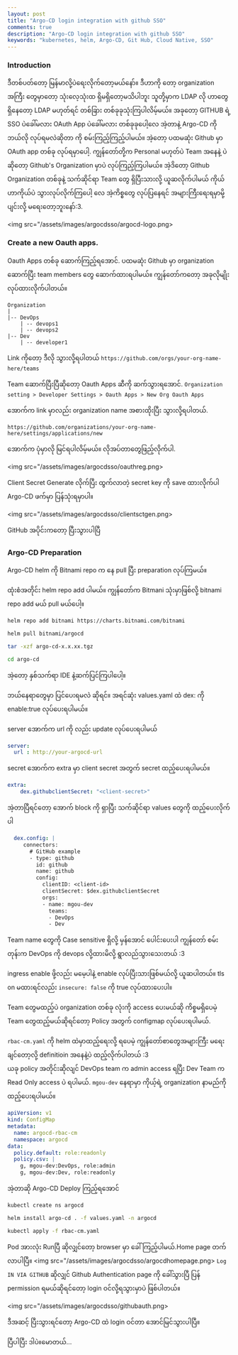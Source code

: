 ```yaml
---
layout: post
title: "Argo-CD login integration with github SSO"
comments: true
description: "Argo-CD login integration with github SSO"
keywords: "kubernetes, helm, Argo-CD, Git Hub, Cloud Native, SSO"
---
```

### Introduction
ဒီတစ်ပတ်တော့ မြန်မာလို့ပဲ​ရေးလိုက်တော့မယ်နော်။ ဒီဟာကို တော့ organization အကြီး တွေမှာတော့ သုံးလေ့သုံးထ ရှိမရှိတော့မသိပါဘူး သူတို့မှာက LDAP လို ဟာတွေ ရှိနေတော့ LDAP မဟုတ်ရင် တစ်ခြား တစ်ခုခုသုံးကြပါလိမ့်မယ်။ အခုတော့ GITHUB ရဲ့  SSO ပဲ​ခေါ်မလား OAuth App ပဲ​ခေါ်မလား တစ်ခုခုပေါ့လေ အဲ့တာနဲ့ Argo-CD ကို ဘယ်လို လုပ်ရမလဲဆိုတာ ကို စမ်းကြည့်ကြည့်ပါမယ်။ အဲ့တော့ ပထမဆုံး Github မှာ OAuth app တစ်ခု လုပ်ရမှာပေါ့. ကျွန်တော်တို့က Personal မဟုတ်ပဲ Team အနေနဲ့ ပဲ ဆိုတော့ Github's Organization မှာပဲ လုပ်ကြည့်ကြပါမယ်။ အဲ့ဒိတော့ Github Organization တစ်ခုနဲ့ သက်ဆိုင်ရာ Team တွေ ရှိပြီးသားလို့ ယူဆလိုက်ပါမယ် ကိုယ်ဟာကိုယ်ပဲ သွားလုပ်လိုက်ကြပေါ့ လေ အဲ့ကိစ္စတွေ လုပ်ပြနေရင် အများကြီးရေးရမှာမို့ပျင်းလို့ မရေးတော့ဘူးနော်:3. 

<img src="/assets/images/argocdsso/argocd-logo.png>

### Create a new Oauth apps.
Oauth Apps တစ်ခု ဆောက်ကြည့်ရအောင်. ပထမဆုံး Github မှာ organization ဆောက်ပြီး team members တွေ ဆောက်ထားရပါမယ်။ ကျွန်တော်ကတော့ အခုလိုမျိုး လုပ်ထားလိုက်ပါတယ်။ 

```
Organization
|
|-- DevOps
    | -- devops1
    | -- devops2
|-- Dev
    | -- developer1

```
Link ကိုတော့ ဒီလို သွားလို့ရပါတယ် ```https://github.com/orgs/your-org-name-here/teams```

Team ဆောက်ပြီးပြီဆိုတော့ Oauth Apps ဆီကို ဆက်သွားရအောင်. 
```Organization setting > Developer Settings > Oauth Apps > New Org Oauth Apps```

အောက်က link မှာလည်း organization name အစားထိုးပြီး သွားလို့ရပါတယ်.

```https://github.com/organizations/your-org-name-here/settings/applications/new```

အောက်က ပုံမှာလို မြင်ရပါလိမ့်မယ်။ လိုအပ်တာတွေဖြည့်လိုက်ပါ.

<img src="/assets/images/argocdsso/oauthreg.png>

Client Secret Generate လိုက်ပြီး ထွက်လာတဲ့ secret key ကို save ထားလိုက်ပါ Argo-CD ဖက်မှာ ပြန်သုံးရမှာပါ။ 

<img src="/assets/images/argocdsso/clientsctgen.png>


GitHub အပိုင်းကတော့ ပြီးသွားပါပြီ
### Argo-CD Preparation
Argo-CD helm ကို Bitnami repo က နေ pull ပြီး preparation လုပ်ကြမယ်။

ထုံးစံအတိုင်း helm repo add ပါမယ်။ ကျွန်တော်က Bitmani သုံးမှာဖြစ်လို့ bitnami repo add မယ် pull မယ်ပေါ့။

```bash
helm repo add bitnami https://charts.bitnami.com/bitnami
```

```bash
helm pull bitnami/argocd
```
```bash
tar -xzf argo-cd-x.x.xx.tgz
```
```bash
cd argo-cd
```
အဲ့တော့ နှစ်သက်ရာ IDE နဲ့ဆက်ပြင်ကြပါပေါ့။ 

ဘယ်နေရာတွေမှာ ပြင်ပေးရမလဲ ဆိုရင်။ အရင်ဆုံး values.yaml ထဲ dex: ကို enable:true လုပ်ပေးရပါမယ်။

server အောက်က url ကို လည်း update လုပ်ပေးရပါမယ်
```yaml
server:
  url : http://your-argocd-url
  ```
secret အောက်က extra မှာ client secret အတွက် secret ထည့်ပေးရပါမယ်။
```yaml
extra:
    dex.githubclientSecret: "<client-secret>"
```
အဲ့တာပြီရင်တော့ အောက် block ကို ရှာပြီး သက်ဆိုင်ရာ values တွေကို ထည့်ပေးလိုက်ပါ 

```yaml
  dex.config: |
     connectors:
       # GitHub example
       - type: github
         id: github
         name: github
         config:
           clientID: <client-id>
           clientSecret: $dex.githubclientSecret
           orgs:
           - name: mgou-dev
             teams:
             - DevOps
             - Dev
```
Team name တွေကို Case sensitive ရှိလို့ မှန်အောင် ပေါင်းပေးပါ ကျွန်တော် စမ်းတုန်းက DevOps ကို  devops လို့ထားမိလို့ ရွာလည်သွားသေးတယ် :3

ingress enable ဖို့လည်း မမေ့ပါနဲ့ enable လုပ်ပြီးသားဖြစ်မယ်လို့ ယူဆပါတယ်။ tls on မထားရင်လည်း ```insecure: false``` ကို true လုပ်ထားပေးပါ။

Team တွေမထည့်ပဲ organization တစ်ခု လုံးကို access ပေးမယ်ဆို ကိစ္စမရှိပေမဲ့ Team တွေထည့်မယ်ဆိုရင်တော့  Policy အတွက် configmap လုပ်ပေးရပါမယ်.

```rbac-cm.yaml``` ကို helm ထဲမှာထည့်ရေးလို့ ရပေမဲ့ ကျွန်တော်စာတွေအများကြီး မရေးချင်တော့လို့ definitioin အနေနဲ့ပဲ ထည့်လိုက်ပါတယ် :3  
ယခု policy အတိုင်းဆိုလျင်  DevOps team က admin access ရပြီး Dev Team က Read Only access ပဲ ရပါမယ်. ```mgou-dev``` နေရာမှာ ကိုယ့်ရဲ့ organization နာမည်ကို ထည့်ပေးရပါမယ်။
```yaml
apiVersion: v1
kind: ConfigMap
metadata:
  name: argocd-rbac-cm
  namespace: argocd
data:
  policy.default: role:readonly
  policy.csv: |
    g, mgou-dev:DevOps, role:admin
    g, mgou-dev:Dev, role:readonly
```

အဲ့တာဆို Argo-CD Deploy ကြည့်ရအောင်

```bash
kubectl create ns argocd
```
```bash
helm install argo-cd . -f values.yaml -n argocd
```
```bash
kubectl apply -f rbac-cm.yaml
```

Pod အားလုံး Runပြီ ဆိုလျှင်တော့ browser မှာ ခေါ်ကြည့်ပါမယ်.Home page တက်လာပါပြီ။
<img src="/assets/images/argocdsso/argocdhomepage.png>
```Log IN VIA GITHUB``` ဆိုလျှင် Github Authentication page ကို ခေါ်သွားပြီ ပြန် permission ရမယ်ဆိုရင်တော့ login ဝင်လို့ရသွားမှာပဲ ဖြစ်ပါတယ်။

<img src="/assets/images/argocdsso/githubauth.png>

ဒီအဆင့် ပြီးသွားရင်တော့ Argo-CD ထဲ login ဝင်တာ အောင်မြင်သွားပါပြီ။ 

ပြီပါပြီး ဒါပဲ။မောတယ်...